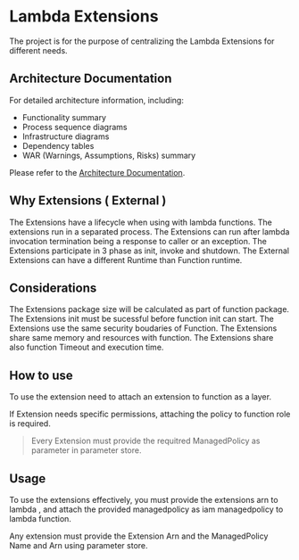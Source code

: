 # Lambda Extensions

The project is for the purpose of centralizing the Lambda Extensions for different needs.

## Architecture Documentation

For detailed architecture information, including:
- Functionality summary
- Process sequence diagrams
- Infrastructure diagrams
- Dependency tables
- WAR (Warnings, Assumptions, Risks) summary

Please refer to the [Architecture Documentation](./ARCHITECTURE.md).

## Why Extensions ( External )

The Extensions have a lifecycle when using with lambda functions.
The extensions run in a separated process.
The Extensions can run after lambda invocation termination being a response to caller or an exception.
The Extensions participate in 3 phase as init, invoke and shutdown.
The External Extensions can have a different Runtime than Function runtime.

## Considerations

The Extensions package size will be calculated as part of function package.
The Extensions init must be sucessful before function init can start.
The Extensions use the same security boudaries of Function.
The Extensions share same memory and resources with function.
The Extensions share also function Timeout and execution time.

## How to use

To use the extension need to attach an extension to function as a layer.

If Extension needs specific permissions, attaching the policy to function role  is required.

> Every Extension must provide the requitred ManagedPolicy as parameter in parameter store.

## Usage

To use the extensions effectively, you must provide the extensions arn to lambda , and attach the provided managedpolicy as iam managedpolicy to lambda function.

Any extension must provide the Extension Arn and the ManagedPolicy Name and Arn using parameter store.
